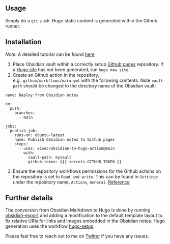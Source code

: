 ## Usage

Simply do a `git push`. Hugo static content is generated within the Github runner.

## Installation

*Note:* A detailed tutorial can be found [here](https://blog.x1sec.com/posts/obsidian-to-hugo-github-pages-action/)

1. Place Obsidian vault within a correctly setup [Github pages](https://pages.github.com/) repository. If a [Hugo site](https://gohugo.io/) has not been generated, run `hugo new site`.
2. Create an Github action in the repository, e.g.`.github/workflows/main.yml` with the following contents. Note `vault-path` should be changed to the directory name of the Obsidian vault:

```
name: Deploy from Obsidian notes

on:
  push:
    branches:
      - main

jobs:
  publish_job:
    runs-on: ubuntu-latest
    name: Publish Obsidian notes to Github pages
    steps:
      - uses: x1sec/obsidian-to-hugo-action@main
        with:
          vault-path: myvault
          github-token: ${{ secrets.GITHUB_TOKEN }}
```
3. Ensure the repository workflows permissions for the Github actions on the repository is set to `Read and write`. This can be found in `Settings` under the repository name,  `Actions`, `General`.  [Reference](https://docs.github.com/en/repositories/managing-your-repositorys-settings-and-features/enabling-features-for-your-repository/managing-github-actions-settings-for-a-repository)

## Further details

The conversion from Obsidian Markdown to Hugo is done by running [obsidian-export](https://github.com/zoni/obsidian-export) and adding a modification to the default template layout to fix relative URIs for links and images embedded in the Obsidian notes. Hugo generation uses the workflow [hugo-setup](https://github.com/marketplace/actions/hugo-setup)

Please feel free to reach out to me on [Twitter](https://twitter.com/haxrob) if you have any issues.
